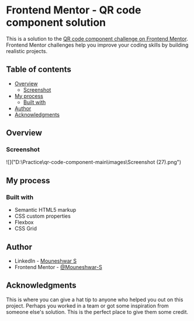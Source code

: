 # Frontend Mentor - QR code component solution

This is a solution to the [QR code component challenge on Frontend Mentor](https://www.frontendmentor.io/challenges/qr-code-component-iux_sIO_H). Frontend Mentor challenges help you improve your coding skills by building realistic projects. 

## Table of contents

- [Overview](#overview)
  - [Screenshot](#screenshot)
- [My process](#my-process)
  - [Built with](#built-with)
- [Author](#author)
- [Acknowledgments](#acknowledgments)

## Overview

### Screenshot

![]("D:\Practice\qr-code-component-main\images\Screenshot (27).png")




## My process

### Built with

- Semantic HTML5 markup
- CSS custom properties
- Flexbox
- CSS Grid

## Author

- LinkedIn - [Mouneshwar S](https://www.linkedin.com/in/mouneshwar-s/)
- Frontend Mentor - [@Mouneshwar-S](https://www.frontendmentor.io/profile/Mouneshwar-S)



## Acknowledgments

This is where you can give a hat tip to anyone who helped you out on this project. Perhaps you worked in a team or got some inspiration from someone else's solution. This is the perfect place to give them some credit.


